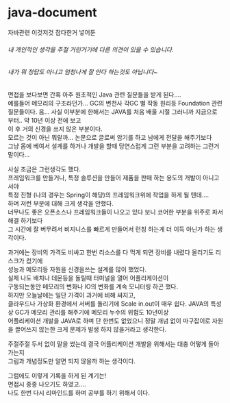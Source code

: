 # java-document

자바관련 이것저것 잡다한거 넣어둔    

###### 내 개인적인 생각을 주절 거린거기에 다른 의견이 있을 수 있습니다.
###### 내가 뭐 정답도 아니고 엄청나게 잘 안다 하는것도 아닙니다~

면접을 보다보면 간혹 아주 원초적인 Java 관련 질문들을 받게 된다....   
예를들어 메모리의 구조라던가... GC의 변천사 각GC 별 작동 원리등 Foundation 관련 질문들이다.
음... 사실 이부분에 한해서는 JAVA를 처음 배울 시절 그러니까 지금으로 부터.. 약 10년 이상 전에 보고   
이 후 거의 신경을 쓰지 않은 부분이다.   
모르는 것이 아닌 뭐랄까... 논문으로 글로써 암기를 하고 남에게 전달을 해주기보다   
그냥 몸에 베여서 설계를 하거나 개발을 할때 당연스럽게 그런 부분을 고려하는 그런거 말이다...   

사실 조금은 그런생각도 했다.   
프레임워크를 만들거나, 특정 솔루션을 만들어 제품을 판매 하는 용도의 개발이 아니고서야   
특정 진형 (나의 경우는 Spring이 해당)의 프레임워크위에 작업을 하게 될 텐데....   
하며 저런 부분에 대해 크게 생각을 안했다.   
너무나도 좋은 오픈소스나 프레임워크들이 나오고 있다 보니 코어한 부분을 위주로 파서 해결 하기보다   
그 시간에 잘 버무려서 비지니스를 빠르게 만들어서 런칭 하는게 더 이득 아닌가 하는 생각이다.   

과거에는 장비의 가격도 비싸고 한번 리소스를 다 먹게 되면 장비를 내렸다 올리기도 리스크가 컸기에   
성능과 메모리등 자원을 신경을쓰는 설계를 많이 했었다.   
실제 나도 배치나 데몬등을 돌릴때 터미널을 열어 어플리케이션이   
구동되는동안 메모리의 변화나 IO의 변화를 계속 모니터링 하곤 했다.   
하지만 오늘날에는 일단 가격이 과거에 비해 싸지고,    
클라우드나 가상화 환경에서 서버를 돌리기에 Scale in.out이 매우 쉽다. 
JAVA의 특성상 GC가 메모리 관리를 해주기에 메모리 누수의 위험도 10년이상   
어플리케이션 개발을 JAVA로 하며 단 한번도 없었으니
정말 개념 없이 마구잡이로 자원을 끌어쓰지 않는한 크게 문제가 발생 하지 않을거라고 생각한다.   

주절주절 두서 없이 말을 썼는데 결국 어플리케이션 개발을 위해서는 대충 어떻게 돌아가는지   
그림과 개념정도만 알면 되지 않을까 하는 생각이다.   

그럼에도 이렇게 기록을 하게 된 계기는!   
면접시 종종 나오기도 하였고....   
나도 한번 다시 리마인드를 하며 공부를 하기 위해서 이다.
